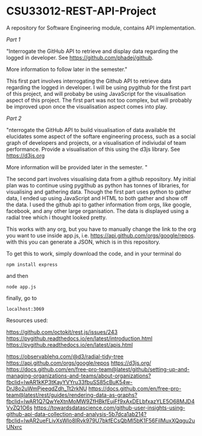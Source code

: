 # CSU33012-REST-API-Project

A repository for Software Engineering module, contains API implementation. 

*Part 1*

"Interrogate the GitHub API to retrieve and display data regarding the logged in developer. See https://github.com/phadej/github.

More information to follow later in the semester."

This first part involves interrogating the Github API to retrieve data regarding the logged in developer. I will be using pygithub for the first part of this project, and will probaby be using JavaScript for the visualisation aspect of this project. 
The first part was not too complex, but will probably be improved upon once the visualisation aspect comes into play.

*Part 2*

"nterrogate the GitHub API to build visualisation of data available tht elucidates some aspect of the softare engineering process, such as a social graph of developers and projects, or a visualisation of indiviudal of team performance. Provide a visualisation of this using the d3js library. See https://d3js.org

More information will be provided later in the semester. "

The second part involves visualising data from a github repository. My initial plan was to continue using pygithub as python has tonnes of libraries, for visualising and gathering data. Though the first part uses python to gather data, I ended up using JavaScript and HTML to both gather and show off the data. I used the github api to gather information from orgs, like google, facebook, and any other large organisation. The data is displayed using a radial tree which i thought looked pretty.

This works with any org, but you have to manually change the link to the org you want to use inside app.js, i.e. https://api.github.com/orgs/google/repos. with this you can generate a JSON, which is in this repository. 

To get this to work, simply download the code, and in your terminal do 

    npm install express

and then 

    node app.js
    
finally, go to 

    localhost:3069

Resources used:

https://github.com/octokit/rest.js/issues/243
https://pygithub.readthedocs.io/en/latest/introduction.html
https://pygithub.readthedocs.io/en/latest/apis.html

https://observablehq.com/@d3/radial-tidy-tree
https://api.github.com/orgs/google/repos
https://d3js.org/
https://docs.github.com/en/free-pro-team@latest/github/setting-up-and-managing-organizations-and-teams/about-organizations?fbclid=IwAR1kKP3tKayYVYru33fbuSS85cBuK54w-DrJ8o2uWmPjeeqdZdh_Tt2rkNU
https://docs.github.com/en/free-pro-team@latest/rest/guides/rendering-data-as-graphs?fbclid=IwAR1Q7QwYeXtnMoMW9ZfHBkfEujFf9xAxDELbfxazYLE5O68MJD4VvZQ1O6s
https://towardsdatascience.com/github-user-insights-using-github-api-data-collection-and-analysis-5b7dca1ab214?fbclid=IwAR2ueFLivXsWIo8IRvk979U7bkfECsQbMl5bK1F56FiIMuxXQqgu2uUNxrc
